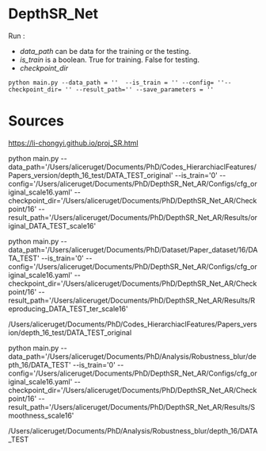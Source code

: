 # DepthSR_Net 

Run :

- *data_path* can be data for the training or the testing.
- *is_train* is a boolean. True for training. False for testing.
- *checkpoint_dir*

`python main.py --data_path = ''  --is_train = '' --config= ''--checkpoint_dir= '' --result_path='' --save_parameters = ''`

# Sources
https://li-chongyi.github.io/proj_SR.html


python main.py --data_path='/Users/aliceruget/Documents/PhD/Codes_HierarchiaclFeatures/Papers_version/depth_16_test/DATA_TEST_original' --is_train='0' --config='/Users/aliceruget/Documents/PhD/DepthSR_Net_AR/Configs/cfg_original_scale16.yaml' --checkpoint_dir='/Users/aliceruget/Documents/PhD/DepthSR_Net_AR/Checkpoint/16' --result_path='/Users/aliceruget/Documents/PhD/DepthSR_Net_AR/Results/original_DATA_TEST_scale16'

python main.py --data_path='/Users/aliceruget/Documents/PhD/Dataset/Paper_dataset/16/DATA_TEST' --is_train='0' --config='/Users/aliceruget/Documents/PhD/DepthSR_Net_AR/Configs/cfg_original_scale16.yaml' --checkpoint_dir='/Users/aliceruget/Documents/PhD/DepthSR_Net_AR/Checkpoint/16' --result_path='/Users/aliceruget/Documents/PhD/DepthSR_Net_AR/Results/Reproducing_DATA_TEST_ter_scale16'

/Users/aliceruget/Documents/PhD/Codes_HierarchiaclFeatures/Papers_version/depth_16_test/DATA_TEST_original

python main.py --data_path='/Users/aliceruget/Documents/PhD/Analysis/Robustness_blur/depth_16/DATA_TEST' --is_train='0' --config='/Users/aliceruget/Documents/PhD/DepthSR_Net_AR/Configs/cfg_original_scale16.yaml' --checkpoint_dir='/Users/aliceruget/Documents/PhD/DepthSR_Net_AR/Checkpoint/16' --result_path='/Users/aliceruget/Documents/PhD/DepthSR_Net_AR/Results/Smoothness_scale16'


/Users/aliceruget/Documents/PhD/Analysis/Robustness_blur/depth_16/DATA_TEST